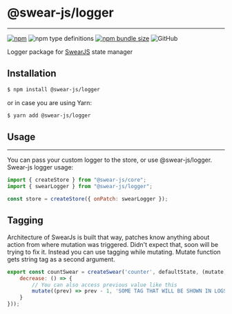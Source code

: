 # @swear-js/logger
___
[![npm](https://img.shields.io/npm/v/@swear-js/logger?style=flat-square)](https://www.npmjs.com/package/@swear-js/logger)
![npm type definitions](https://img.shields.io/npm/types/@swear-js/logger?style=flat-square)
[![npm bundle size](https://img.shields.io/bundlephobia/minzip/@swear-js/logger?style=flat-square)](https://bundlephobia.com/result?p=@swear-js/logger)
![GitHub](https://img.shields.io/github/license/soundsnick/swear-js?style=flat-square)

Logger package for [SwearJS](https://github.com/soundsnick/swear-js) state manager

## Installation
```bash
$ npm install @swear-js/logger
```

or in case you are using Yarn:
```bash
$ yarn add @swear-js/logger
```

## Usage
___
You can pass your custom logger to the store, or use @swear-js/logger.
Swear-js logger usage:

```javascript
import { createStore } from "@swear-js/core";
import { swearLogger } from "@swear-js/logger";

const store = createStore({ onPatch: swearLogger });
```

## Tagging
Architecture of SwearJs is built that way, patches know anything about action from where mutation was triggered. Didn't expect that, soon will be trying to fix it.
Instead you can use tagging while mutating.
Mutate function gets string tag as a second argument.
```javascript
export const countSwear = createSwear('counter', defaultState, (mutate) => ({
    decrease: () => {
        // You can also access previous value like this
        mutate((prev) => prev - 1, 'SOME TAG THAT WILL BE SHOWN IN LOGS');
    }
}));
```
